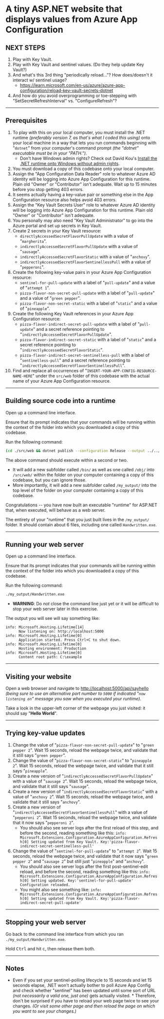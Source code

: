 # A tiny ASP.NET website that displays values from Azure App Configuration

## NEXT STEPS

1. Play with Key Vault.
2. Play with Key Vault and sentinel values.  (Do they help update Key Vault?)
3. And what's this 3rd thing "periodically reload..."?  How does/doesn't it interact w/ sentinel usage?
      * https://learn.microsoft.com/en-us/azure/azure-app-configuration/reload-key-vault-secrets-dotnet
4. And how do you avoid overprogramming or toe-stepping with "SetSecretRefreshInterval" vs. "ConfigureRefresh"?

---

## Prerequisites

1. To play with this on your local computer, you must install the .NET runtime _(preferably version 7, as that's what I coded this using)_ onto your local machine in a way that lets you run commands beginning with "`dotnet`" from your computer's command prompt _(the "dotnet" executable must be in your "PATH.")_.
    * Don't have Windows admin rights?  Check out David Kou's [Install the .NET runtime onto Windows without admin rights](https://dev.to/davidkou/install-anything-without-admin-rights-4p0j#install-dotnet-sdk-or-runtime-without-admin).
2. You must download a copy of this codebase onto your local computer.
3. Assign the "App Configuration Data Reader" role to whatever Azure AD identity will be logging into Azure App Configuration for this runtime.  Plain old "Owner" or "Contributor" isn't adequate.  Wait up to 15 minutes before you stop getting 403 errors.
4. It seems actually having a key-value pair or something else in the App Configuration resource also helps avoid 403 errors.
5. Assign the "Key Vault Secrets User" role to whatever Azure AD identity will be logging into Azure App Configuration for this runtime.  Plain old "Owner" or "Contributor" isn't adequate.
6. You personally may also need "Key Vault Administrator" to go into the Azure portal and set up secrets in Key Vault.
7. Create 2 secrets in your Key Vault resource:
      * `directlyAccessedSecretFlavorPullUpdate` with a value of "`margherita`".
      * `indirectlyAccessedSecretFlavorPullUpdate` with a value of "`sausage`".
      * `indirectlyAccessedSecretFlavorStatic` with a value of "`anchovy`".
      * `indirectlyAccessedSecretFlavorSentinellessPull` with a value of "`pepperoni`".
8. Create the following key-value pairs in your Azure App Configuration resource:
      * `sentinel-for-pull-update` with a label of "`pull-update`" and a value of "`attempt 1`".
      * `pizza-flavor-non-secret-pull-update` with a label of "`pull-update`" and a value of "`green pepper`".
      * `pizza-flavor-non-secret-static` with a label of "`static`" and a value of "`pineapple`".
9. Create the following Key Vault references in your Azure App Configuration resource:
      * `pizza-flavor-indirect-secret-pull-update` with a label of "`pull-update`" and a secret reference pointing to "`indirectlyAccessedSecretFlavorPullUpdate`".
      * `pizza-flavor-indirect-secret-static` with a label of "`static`" and a secret reference pointing to "`indirectlyAccessedSecretFlavorStatic`".
      * `pizza-flavor-indirect-secret-sentinelless-pull` with a label of "`sentinelless-pull`" and a secret reference pointing to "`indirectlyAccessedSecretFlavorSentinellessPull`".
10. Find and replace all occurrences of "`INSERT-YOUR-APP-CONFIG-RESOURCE-NAME-HERE`" under the `src/web` folder of this codebase with the actual name of your Azure App Configuration resource.


---

## Building source code into a runtime

Open up a command line interface.

Ensure that its prompt indicates that your commands will be running within the context of the folder into which you downloaded a copy of this codebase.

Run the following command:

```sh
(cd ./src/web && dotnet publish --configuration Release --output ../../my_output && cd ../..)
```

The above command should execute within a second or two.

* It will add a new subfolder called `/bin/` as well as one called `/obj/` into `/src/web/` within the folder on your computer containing a copy of this codebase, but you can ignore those.
* More importantly, it will add a new subfolder called `/my_output/` into the top level of the folder on your computer containing a copy of this codebase.

Congratulations -- you have now built an executable "runtime" for ASP.NET that, when executed, will behave as a web server.

The entirety of your "runtime" that you just built lives in the `/my_output/` folder.  It should contain about 6 files, including one called `Handwritten.exe`.

---

## Running your web server

Open up a command line interface.

Ensure that its prompt indicates that your commands will be running within the context of the folder into which you downloaded a copy of this codebase.

Run the following command:

```sh
./my_output/Handwritten.exe
```

* **WARNING**:  Do _not_ close the command line just yet or it will be difficult to stop your web server later in this exercise.

The output you will see will say something like:

```
info: Microsoft.Hosting.Lifetime[14]
      Now listening on: http://localhost:5000
info: Microsoft.Hosting.Lifetime[0]
      Application started. Press Ctrl+C to shut down.
info: Microsoft.Hosting.Lifetime[0]
      Hosting environment: Production
info: Microsoft.Hosting.Lifetime[0]
      Content root path: C:\example
```

---

## Visiting your website

Open a web browser and navigate to [http://localhost:5000/api/sayhello](http://localhost:5000/api/sayhello) _(being sure to use an alternative port number to `5000` if indicated "`now listening on`" message you saw when you executed your runtime)_.

Take a look in the upper-left corner of the webpage you just visited:  it should say "**Hello World**".

---

## Trying key-value updates

1. Change the value of "`pizza-flavor-non-secret-pull-update`" to "`green pepper 2`".  Wait 15 seconds, reload the webpage twice, and validate that it still says "`green pepper`".
1. Change the value of "`pizza-flavor-non-secret-static`" to "`pineapple 2`".  Wait 15 seconds, reload the webpage twice, and validate that it still says "`pineapple`".
1. Create a new version of "`indirectlyAccessedSecretFlavorPullUpdate`" with a value of "`sausage 2`".  Wait 15 seconds, reload the webpage twice, and validate that it still says "`sausage`".
1. Create a new version of "`indirectlyAccessedSecretFlavorStatic`" with a value of "`anchovy 2`".  Wait 15 seconds, reload the webpage twice, and validate that it still says "`anchovy`".
1. Create a new version of "`indirectlyAccessedSecretFlavorSentinellessPull`" with a value of "`pepperoni 2`".  Wait 15 seconds, reload the webpage twice, and validate that it now says "`pepperoni 2`".
      * You should also see server logs after the first reload of this step, and before the second, reading something like this:
            ```
            info: Microsoft.Extensions.Configuration.AzureAppConfiguration.Refresh[0]
                  Setting updated from Key Vault. Key:'pizza-flavor-indirect-secret-sentinelless-pull'
            ```
1. Change the value of "`sentinel-for-pull-update`" to "`attempt 2`".  Wait 15 seconds, reload the webpage twice, and validate that it now says "`green pepper 2`" and "`sausage 2`" but still just "`pineapple`" and "`anchovy`".
      * You should also see server logs after the first post-sentinel-edit reload, and before the second, reading something like this:
            ```
            info: Microsoft.Extensions.Configuration.AzureAppConfiguration.Refresh[0]
                  Setting updated. Key:'sentinel-for-pull-update'
                  Configuration reloaded.
            ```
      * You might also see something like:
            ```
            info: Microsoft.Extensions.Configuration.AzureAppConfiguration.Refresh[0]
                  Setting updated from Key Vault. Key:'pizza-flavor-indirect-secret-pull-update'
            ```

---

## Stopping your web server

Go back to the command line interface from which you ran `./my_output/Handwritten.exe`.

Hold <kbd>Ctrl</kbd> and hit <kbd>c</kbd>, then release them both.

---

## Notes

* Even if you set your sentinel-polling lifecycle to 15 seconds and let 15 seconds elapse, .NET won't actually bother to poll Azure App Config and check whether "sentinel" has been updated until some sort of URL _(not necessarily a valid one, just one)_ gets actually visited.
      * Therefore, don't be surprised if you have to reload your web page twice to see your changes.  _(Or visit some other page and then reload the page on which you want to see your changes.)_